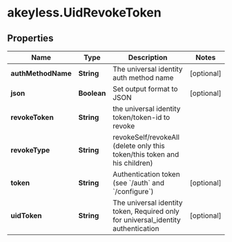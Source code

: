 # akeyless.UidRevokeToken

## Properties

Name | Type | Description | Notes
------------ | ------------- | ------------- | -------------
**authMethodName** | **String** | The universal identity auth method name | [optional] 
**json** | **Boolean** | Set output format to JSON | [optional] 
**revokeToken** | **String** | the universal identity token/token-id to revoke | 
**revokeType** | **String** | revokeSelf/revokeAll (delete only this token/this token and his children) | 
**token** | **String** | Authentication token (see &#x60;/auth&#x60; and &#x60;/configure&#x60;) | [optional] 
**uidToken** | **String** | The universal identity token, Required only for universal_identity authentication | [optional] 


